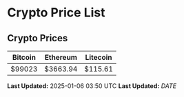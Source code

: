 # Crypto Price List

## Crypto Prices
| Bitcoin | Ethereum | Litecoin |
| ------- | -------- | -------- |
| $99023 | $3663.94 | $115.61 |
**Last Updated:** 2025-01-06 03:50 UTC
**Last Updated:** $DATE$
